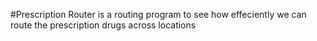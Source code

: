 #Prescription Router is a routing program to see how effeciently we can route the prescription drugs across locations

